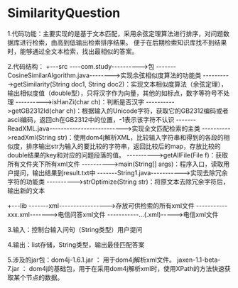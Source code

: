 # SimilarityQuestion

1.代码功能：主要实现的是基于文本匹配，采用余弦定理算法进行排序，对问题数据库进行检索，由高到低输出检索排序结果。
           便于在后期检索知识库找不到结果时，能够通过全文本检索，找出最相似的答案。
           
2.代码结构：
+---src
----com.study---------->包
-------CosineSimilarAlgorithm.java-------->实现余弦相似度算法的功能类
---------->getSimilarity(String doc1, String doc2)：实现文本相似度算法（余弦定理），输出相似度值（double型），只将汉字作为向量，其他的如标点，数字等符号不处理
---------->isHanZi(char ch)：判断是否汉字
---------->getGB2312Id(char ch)：根据输入的Unicode字符，获取它的GB2312编码或者ascii编码，返回ch在GB2312中的位置，-1表示该字符不认识
-------ReadXML.java-------------------------->实现全文匹配检索的主类
---------->readXml(String str)：使用dom4j解析XML，比较输入字符串和得到的各段的相似度，排序输出str为输入的要比较的字符串，返回比较后的map，存放比较的double结果的key和对应的问题段落的值。
---------->getAllFile(File f)：获取所有文件夹下所有xml文件
---------->main(String[] args)：程序入口，读取用户提问，输出结果到result.txt中
-------String1.java----------->实现去除冗余字符的功能类
---------->strOptimize(String str)：将原文本去除冗余字符后，输出新的文本

+---lib
-------xml----------------->存放可供检索的所有xml文件
-----------xxx.xml------->电信问答xml文件
-----------...(.xml)----->电信xml文件

3.输入：控制台输入问句（String类型）用户提问

4.输出：list存储，String类型，输出最佳匹配答案

5.涉及的jar包：dom4j-1.6.1.jar  ：	用于dom4j解析xml文件。
              jaxen-1.1-beta-7.jar ：	dom4j的基础包，用于在采用dom4j解析xml时，使用XPath的方法快速获取某个节点的数据。
